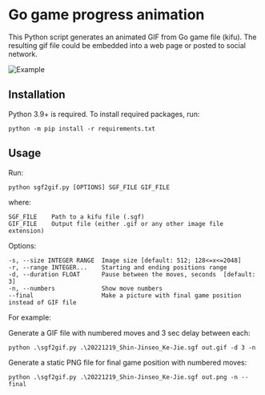 # Go game progress animation

This Python script generates an animated GIF from Go game file (kifu).
The resulting gif file could be embedded into a web page or posted to social network.

![Example](out.gif "Example")

## Installation

Python 3.9+ is required. To install required packages, run:

    python -m pip install -r requirements.txt

## Usage

Run:

    python sgf2gif.py [OPTIONS] SGF_FILE GIF_FILE

where:

    SGF_FILE    Path to a kifu file (.sgf)
    GIF_FILE    Output file (either .gif or any other image file extension)

Options:

    -s, --size INTEGER RANGE  Image size [default: 512; 128<=x<=2048]
    -r, --range INTEGER...    Starting and ending positions range
    -d, --duration FLOAT      Pause between the moves, seconds  [default: 3]
    -n, --numbers             Show move numbers
    --final                   Make a picture with final game position instead of GIF file

For example:

Generate a GIF file with numbered moves and 3 sec delay between each:

    python .\sgf2gif.py .\20221219_Shin-Jinseo_Ke-Jie.sgf out.gif -d 3 -n

Generate a static PNG file for final game position with numbered moves:

    python .\sgf2gif.py .\20221219_Shin-Jinseo_Ke-Jie.sgf out.png -n --final
